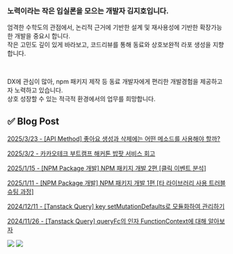 
  
<!-- ![header](https://capsule-render.vercel.app/api?type=Soft&color=0:c17019,20:cb8614,40:d39d10,60:d7b413,80:d8cc1f&height=200&section=header&fontSize=50&fontColor=ffffff&fontAlignY=40) -->

<!-- [![Typing SVG](https://readme-typing-svg.demolab.com?font=Fira+Code&weight=500&size=25&pause=1000&color=ffffff&center=true&vCenter=true&repeat=true&random=false&width=435&lines=Hello+I'm+Jiho.)](https://git.io/typing-svg) -->


### 노력이라는 작은 입실론을 모으는 개발자 김지호입니다.

엄격한 수학도의 관점에서, 논리적 근거에 기반한 설계 및 재사용성에 기반한 확장가능한 개발을 중요시 합니다. <br/>
작은 고민도 깊이 있게 바라보고, 코드리뷰를 통해 동료와 상호보완적 라포 생성을 지향합니다.

<br/>

DX에 관심이 많아, npm 패키지 제작 등 동료 개발자에게 편리한 개발경험을 제공하고자 노력하고 있습니다. <br/>
상호 성장할 수 있는 적극적 환경에서의 업무를 희망합니다.

<!--
## 저는
✏️ <span style="color:#FFA07A">SKKU에서 <strong>수학, 소프트웨어학</strong>을 공부했어요</span><br/> 

👂 <span style="color:#FFA07A">팀원을 <strong>존중하며 경청</strong>하는 자세로 임해요</span><br/>

😍 <span style="color:#FFA07A">다양한 <strong>프로젝트</strong>로 기술과 친해지는 것을 선호해요</span><br/> 

🤔 <span style="color:#FFA07A"><strong>미래지향적 코드</strong>를 작성하려고 노력해요</span><br/> 

💪 <span style="color:#FFA07A">번아웃이 짧고 <strong>꾸준한것이</strong> 장점입니다</span><br/>
-->


## ✅ Blog Post
[2025/3/23 - [API Method] 좋아요 생성과 삭제에는 어떤 메소드를 사용해야 할까?](https://jihoplayground.tistory.com/entry/API-Method-%EC%A2%8B%EC%95%84%EC%9A%94-%EC%83%9D%EC%84%B1%EA%B3%BC-%EC%82%AD%EC%A0%9C%EC%97%90%EB%8A%94-%EC%96%B4%EB%96%A4-%EB%A9%94%EC%86%8C%EB%93%9C%EB%A5%BC-%EC%82%AC%EC%9A%A9%ED%95%B4%EC%95%BC-%ED%95%A0%EA%B9%8C) <br/>

[2025/3/2 - 카카오테크 부트캠프 해커톤 밥팟 서비스 회고](https://jihoplayground.tistory.com/entry/%EC%B9%B4%EC%B9%B4%EC%98%A4%ED%85%8C%ED%81%AC-%EB%B6%80%ED%8A%B8%EC%BA%A0%ED%94%84-%ED%95%B4%EC%BB%A4%ED%86%A4-%EB%B0%A5%ED%8C%9F-%EC%84%9C%EB%B9%84%EC%8A%A4-%ED%9A%8C%EA%B3%A0) <br/>

[2025/1/15 - [NPM Package 개발] NPM 패키지 개발 2편 [클릭 이벤트 분석]](https://jihoplayground.tistory.com/entry/NPM-%ED%8C%A8%ED%82%A4%EC%A7%80-%EA%B0%9C%EB%B0%9C-2%ED%8E%B8-%ED%81%B4%EB%A6%AD-%EC%9D%B4%EB%B2%A4%ED%8A%B8-%EB%B6%84%EC%84%9D) <br/>

[2025/1/11 - [NPM Package 개발] NPM 패키지 개발 1편 [타 라이브러리 사용 트러블 슈팅 과정]](https://jihoplayground.tistory.com/entry/NPM-%ED%8C%A8%ED%82%A4%EC%A7%80-%EA%B0%9C%EB%B0%9C-1%ED%8E%B8-%ED%83%80-%EB%9D%BC%EC%9D%B4%EB%B8%8C%EB%9F%AC%EB%A6%AC-%EC%82%AC%EC%9A%A9-%ED%8A%B8%EB%9F%AC%EB%B8%94-%EC%8A%88%ED%8C%85-%EA%B3%BC%EC%A0%95) <br/>

[2024/12/11 - [Tanstack Query] key setMutationDefaults로 모듈화하여 관리하기](https://jihoplayground.tistory.com/entry/Tanstack-Query-key%EB%A5%BC-setMutationDefaults%EB%A1%9C-%EB%AA%A8%EB%93%88%ED%99%94%ED%95%98%EC%97%AC-%EA%B4%80%EB%A6%AC%ED%95%98%EA%B8%B0) <br/>

[2024/11/26 - [Tanstack Query] queryFc의 인자 FunctionContext에 대해 알아보자](https://jihoplayground.tistory.com/entry/Tanstack-Query-queryFc%EC%9D%98-%EC%9D%B8%EC%9E%90-FunctionContext%EC%97%90-%EB%8C%80%ED%95%B4-%EC%95%8C%EC%95%84%EB%B3%B4%EC%9E%90) <br/>

 
<p align="left">
  <img src="https://github-readme-stats.vercel.app/api/top-langs/?username=jihostudy&layout=compact" />
  <img src="https://github-readme-stats.vercel.app/api?username=jihostudy" />
</p>


<!-- 

## 💧 과거 프로젝트 💧

| 프로젝트명 | 설명 | 링크 | 기간 |
|------------|------|------|------|
| TRABOOK | 공공데이터 활용 공모전 | [GitHub 링크](https://github.com/Tra-Book/Frontend) | 24. 7 ~ 24.10. |
| SKKU 외주 | 무용학과 콩쿨 접수 페이지 | <span style="color:#f54842">Private</span> | 24. 3 ~ 24. 6 |
| CaStard | 카페 공부만을 위한 최적화 앱 | [GitHub 링크](https://github.com/SKKUCapstone/Ca_stard_app) | 24. 3 ~ 24. 6 |
| 이방인 | 여행계획 세우기 사이트 | [GitHub 링크](https://github.com/jihostudy/mytrip) | 24. 1 ~ 24. 2 |
| Comit Gallery | 동아리 이벤트성 페이지 | [GitHub 링크](https://github.com/skku-comit/gallery-web) | 23. 8 ~ 23. 9 |
| CATCH | 차없는 거리 행사, 디자인학회 전시 프로젝트 | [GitHub 링크](https://github.com/skku-comit/catch) | 23. 7 ~ 23. 8 |

